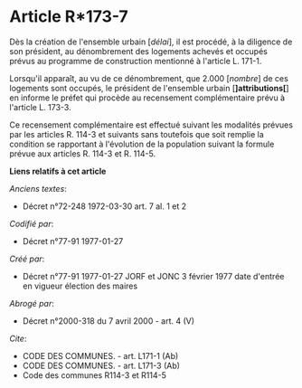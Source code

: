 # Article R*173-7

Dès la création de l'ensemble urbain [*délai*], il est procédé, à la diligence de son président, au dénombrement des
logements achevés et occupés prévus au programme de construction mentionné à l'article L. 171-1. 

Lorsqu'il apparaît, au vu de ce dénombrement, que 2.000 [*nombre*] de ces logements sont occupés, le président de l'ensemble
urbain [**]attributions[**] en informe le préfet qui procède au recensement complémentaire prévu à l'article L. 173-3. 

Ce recensement complémentaire est effectué suivant les modalités prévues par les articles R. 114-3 et suivants sans toutefois
que soit remplie la condition se rapportant à l'évolution de la population suivant la formule prévue aux articles R. 114-3 et
R. 114-5.

**Liens relatifs à cet article**

_Anciens textes_:

  - Décret n°72-248 1972-03-30 art. 7 al. 1 et 2

_Codifié par_:

  - Décret n°77-91 1977-01-27

_Créé par_:

  - Décret n°77-91 1977-01-27 JORF et JONC 3 février 1977 date d'entrée en vigueur élection des maires

_Abrogé par_:

  - Décret n°2000-318 du 7 avril 2000 - art. 4 (V)

_Cite_:

  - CODE DES COMMUNES. - art. L171-1 (Ab)
  - CODE DES COMMUNES. - art. L171-3 (Ab)
  - Code des communes R114-3 et R114-5
